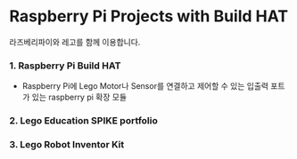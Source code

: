 # Raspberry Pi Projects with Build HAT

라즈베리파이와 레고를 함께 이용합니다.

### 1. Raspberry Pi Build HAT

* Raspberry Pi에 Lego Motor나 Sensor를 연결하고 제어할 수 있는 입출력 포트가 있는 raspberry pi 확장 모듈

### 2. Lego Education SPIKE portfolio

### 3. Lego Robot Inventor Kit
